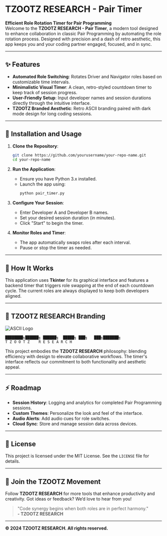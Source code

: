 # TZOOTZ RESEARCH - Pair Timer

**Efficient Role Rotation Timer for Pair Programming**  
Welcome to the **TZOOTZ RESEARCH - Pair Timer**, a modern tool designed to enhance collaboration in classic Pair Programming by automating the role rotation process. Designed with precision and a dash of retro aesthetic, this app keeps you and your coding partner engaged, focused, and in sync.

---

## ✨ Features
- **Automated Role Switching**: Rotates Driver and Navigator roles based on customizable time intervals.
- **Minimalistic Visual Timer**: A clean, retro-styled countdown timer to keep track of session progress.
- **User-Friendly Setup**: Input developer names and session durations directly through the intuitive interface.
- **TZOOTZ Branded Aesthetic**: Retro ASCII branding paired with dark mode design for long coding sessions.

---

## 🔧 Installation and Usage

1. **Clone the Repository**:
   ```bash
   git clone https://github.com/yourusername/your-repo-name.git
   cd your-repo-name
   ```

2. **Run the Application**:
   - Ensure you have Python 3.x installed.
   - Launch the app using:
     ```bash
     python pair_timer.py
     ```

3. **Configure Your Session**:
   - Enter Developer A and Developer B names.
   - Set your desired session duration (in minutes).
   - Click "Start" to begin the timer.

4. **Monitor Roles and Timer**:
   - The app automatically swaps roles after each interval.
   - Pause or stop the timer as needed.

---

## 🔄 How It Works
This application uses **Tkinter** for its graphical interface and features a backend timer that triggers role swapping at the end of each countdown cycle. The current roles are always displayed to keep both developers aligned.

---

## 🔹 TZOOTZ RESEARCH Branding
![ASCII Logo](#)
```
████████╗██████╗ ██████╗  █████╗ ███╗   ███╗███████╗
T Z O O T Z    R E S E A R C H
```
This project embodies the **TZOOTZ RESEARCH** philosophy: blending efficiency with design to elevate collaborative workflows. The timer's interface reflects our commitment to both functionality and aesthetic appeal.

---

## ⚡ Roadmap
- **Session History**: Logging and analytics for completed Pair Programming sessions.
- **Custom Themes**: Personalize the look and feel of the interface.
- **Audio Alerts**: Add audio cues for role switches.
- **Cloud Sync**: Store and manage session data across devices.

---

## 📄 License
This project is licensed under the MIT License. See the `LICENSE` file for details.

---

## 🚀 Join the TZOOTZ Movement
Follow **TZOOTZ RESEARCH** for more tools that enhance productivity and creativity. Got ideas or feedback? We’d love to hear from you!

> "Code synergy begins when both roles are in perfect harmony."  
**- TZOOTZ RESEARCH**

---

**© 2024 TZOOTZ RESEARCH. All rights reserved.**

